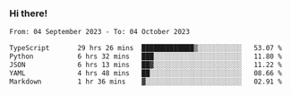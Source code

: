 ### Hi there!

<!--START_SECTION:waka-->

```txt
From: 04 September 2023 - To: 04 October 2023

TypeScript       29 hrs 26 mins  █████████████▒░░░░░░░░░░░   53.07 %
Python           6 hrs 32 mins   ███░░░░░░░░░░░░░░░░░░░░░░   11.80 %
JSON             6 hrs 13 mins   ██▓░░░░░░░░░░░░░░░░░░░░░░   11.22 %
YAML             4 hrs 48 mins   ██░░░░░░░░░░░░░░░░░░░░░░░   08.66 %
Markdown         1 hr 36 mins    ▓░░░░░░░░░░░░░░░░░░░░░░░░   02.91 %
```

<!--END_SECTION:waka-->
